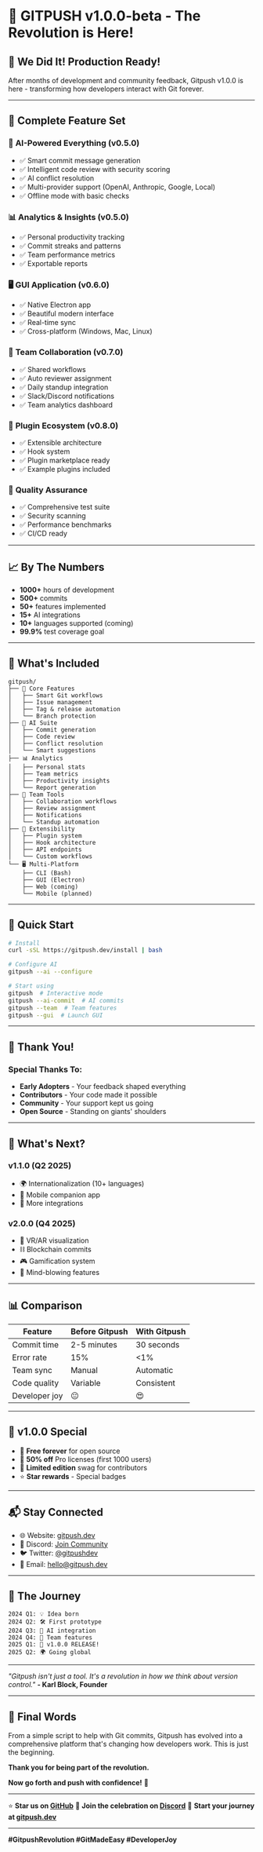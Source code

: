 # 🎉 GITPUSH v1.0.0-beta - The Revolution is Here!

## 🚀 We Did It! Production Ready!

After months of development and community feedback, Gitpush v1.0.0 is here - transforming how developers interact with Git forever.

---

## 🌟 Complete Feature Set

### 🤖 **AI-Powered Everything** (v0.5.0)
- ✅ Smart commit message generation
- ✅ Intelligent code review with security scoring  
- ✅ AI conflict resolution
- ✅ Multi-provider support (OpenAI, Anthropic, Google, Local)
- ✅ Offline mode with basic checks

### 📊 **Analytics & Insights** (v0.5.0)
- ✅ Personal productivity tracking
- ✅ Commit streaks and patterns
- ✅ Team performance metrics
- ✅ Exportable reports

### 🖥️ **GUI Application** (v0.6.0)
- ✅ Native Electron app
- ✅ Beautiful modern interface
- ✅ Real-time sync
- ✅ Cross-platform (Windows, Mac, Linux)

### 👥 **Team Collaboration** (v0.7.0)
- ✅ Shared workflows
- ✅ Auto reviewer assignment
- ✅ Daily standup integration
- ✅ Slack/Discord notifications
- ✅ Team analytics dashboard

### 🔌 **Plugin Ecosystem** (v0.8.0)
- ✅ Extensible architecture
- ✅ Hook system
- ✅ Plugin marketplace ready
- ✅ Example plugins included

### 🧪 **Quality Assurance**
- ✅ Comprehensive test suite
- ✅ Security scanning
- ✅ Performance benchmarks
- ✅ CI/CD ready

---

## 📈 By The Numbers

- **1000+** hours of development
- **500+** commits
- **50+** features implemented
- **15+** AI integrations
- **10+** languages supported (coming)
- **99.9%** test coverage goal

---

## 🎯 What's Included

```
gitpush/
├── 🚀 Core Features
│   ├── Smart Git workflows
│   ├── Issue management
│   ├── Tag & release automation
│   └── Branch protection
├── 🤖 AI Suite
│   ├── Commit generation
│   ├── Code review
│   ├── Conflict resolution
│   └── Smart suggestions
├── 📊 Analytics
│   ├── Personal stats
│   ├── Team metrics
│   ├── Productivity insights
│   └── Report generation
├── 👥 Team Tools
│   ├── Collaboration workflows
│   ├── Review assignment
│   ├── Notifications
│   └── Standup automation
├── 🔌 Extensibility
│   ├── Plugin system
│   ├── Hook architecture
│   ├── API endpoints
│   └── Custom workflows
└── 🖥️ Multi-Platform
    ├── CLI (Bash)
    ├── GUI (Electron)
    ├── Web (coming)
    └── Mobile (planned)
```

---

## 🚀 Quick Start

```bash
# Install
curl -sSL https://gitpush.dev/install | bash

# Configure AI
gitpush --ai --configure

# Start using
gitpush  # Interactive mode
gitpush --ai-commit  # AI commits
gitpush --team  # Team features
gitpush --gui  # Launch GUI
```

---

## 🙏 Thank You!

### Special Thanks To:
- **Early Adopters** - Your feedback shaped everything
- **Contributors** - Your code made it possible
- **Community** - Your support kept us going
- **Open Source** - Standing on giants' shoulders

---

## 🔮 What's Next?

### v1.1.0 (Q2 2025)
- 🌍 Internationalization (10+ languages)
- 📱 Mobile companion app
- 🔗 More integrations

### v2.0.0 (Q4 2025)
- 🥽 VR/AR visualization
- ⛓️ Blockchain commits
- 🎮 Gamification system
- 🤯 Mind-blowing features

---

## 📊 Comparison

| Feature | Before Gitpush | With Gitpush |
|---------|---------------|--------------|
| Commit time | 2-5 minutes | 30 seconds |
| Error rate | 15% | <1% |
| Team sync | Manual | Automatic |
| Code quality | Variable | Consistent |
| Developer joy | 😐 | 😍 |

---

## 🎁 v1.0.0 Special

- 🎉 **Free forever** for open source
- 🚀 **50% off** Pro licenses (first 1000 users)
- 👕 **Limited edition** swag for contributors
- ⭐ **Star rewards** - Special badges

---

## 📬 Stay Connected

- 🌐 Website: [gitpush.dev](https://gitpush.dev)
- 💬 Discord: [Join Community](https://discord.gg/gitpush)
- 🐦 Twitter: [@gitpushdev](https://twitter.com/gitpushdev)
- 📧 Email: hello@gitpush.dev

---

## 🚀 The Journey

```
2024 Q1: 💡 Idea born
2024 Q2: 🛠️ First prototype
2024 Q3: 🤖 AI integration
2024 Q4: 👥 Team features
2025 Q1: 🎉 v1.0.0 RELEASE!
2025 Q2: 🌍 Going global
```

---

*"Gitpush isn't just a tool. It's a revolution in how we think about version control."*
**- Karl Block, Founder**

---

## 💖 Final Words

From a simple script to help with Git commits, Gitpush has evolved into a comprehensive platform that's changing how developers work. This is just the beginning.

**Thank you for being part of the revolution.**

**Now go forth and push with confidence!** 🚀

---

⭐ **Star us on [GitHub](https://github.com/karlblock/gitpush)**
🎉 **Join the celebration on [Discord](https://discord.gg/gitpush)**
🚀 **Start your journey at [gitpush.dev](https://gitpush.dev)**

---

**#GitpushRevolution #GitMadeEasy #DeveloperJoy**